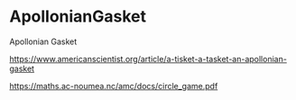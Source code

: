 # ApollonianGasket
Apollonian Gasket

https://www.americanscientist.org/article/a-tisket-a-tasket-an-apollonian-gasket

https://maths.ac-noumea.nc/amc/docs/circle_game.pdf


